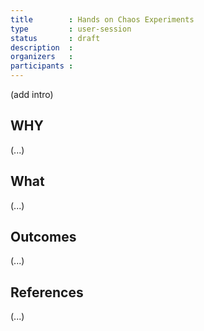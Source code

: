 ```yaml
---
title        : Hands on Chaos Experiments
type         : user-session
status       : draft
description  :
organizers   : 
participants :
---
```


(add intro)

## WHY

(...)

## What

(...)

## Outcomes

(...)

## References

(...)

